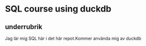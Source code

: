 # SQL course using duckdb
## underrubrik
Jag lär mig SQL här i det här repot.Kommer använda mig av duckdb